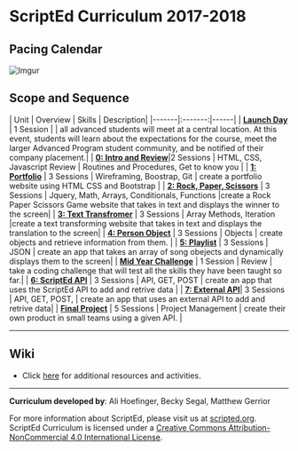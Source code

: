 # ScriptEd Curriculum 2017-2018

## Pacing Calendar
![Imgur](http://i.imgur.com/8LibL1t.png)

## Scope and Sequence

| Unit  | Overview | Skills | Description|
|-------|:-------:|------|
| [**Launch Day**](units/launch) | 1 Session |  | all advanced students will meet at a central location. At this event, students will learn about the expectations for the course, meet the larger Advanced Program student community, and be notified of their company placement.|
| [**0: Intro and Review**](units/unit0)|2 Sessions | HTML, CSS, Javascript Review | Routines and Procedures, Get to know you |
| [**1: Portfolio**](units/unit1) | 3 Sessions | Wireframing, Boostrap, Git  | create a portfolio website using HTML CSS and Bootstrap |
| [**2: Rock, Paper, Scissors**](units/unit2) | 3 Sessions | Jquery, Math, Arrays, Conditionals, Functions |create a Rock Paper Scissors Game website that takes in text and displays the winner to the screen|
| [**3: Text Transfromer**](units/5-JSobjects) | 3 Sessions | Array Methods, Iteration |create a text transforming website that takes in text and displays the translation to the screen|
| [**4: Person Object**](units/5-JSobjects) | 3 Sessions | Objects | create objects and retrieve information from them. |
| [**5: Playlist**](units/6-giphyAPI) | 3 Sessions | JSON | create an app that takes an array of song obejects and dynamically displays them to the screen|
| [**Mid Year Challenge**](units/midYearChallenge) | 1 Session | Review | take a coding challenge that will test all the skills they have been taught so far.|
| [**6: ScriptEd  API**](units/7-openWeatherAPI) | 3 Sessions | API, GET, POST | create an app that uses the ScriptEd API to add and retrive data |
| [**7: External API**](units/opt-FoursquareAPI)| 3 Sessions | API, GET, POST, | create an app that uses an external API to add and retrive data|
| [**Final Project**](units/9-entrepreneur) | 5 Sessions | Project Management | create their own product in small teams using a given API. |

----
## Wiki

* Click [here](https://github.com/ScriptEdcurriculum/curriculum17-18/wiki/2:-Advanced) for additional resources and activities.

----
**Curriculum developed by**: Ali Hoefinger, Becky Segal, Matthew Gerrior

For more information about ScriptEd, please visit us at [scripted.org](https://www.scripted.org). 
<br>
ScriptEd Curriculum is licensed under a <a rel="license" href="http://creativecommons.org/licenses/by-nc/4.0/">Creative Commons Attribution-NonCommercial 4.0 International License</a>. 
